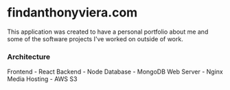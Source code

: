 # findanthonyviera.com

This application was created to have a personal portfolio about me and some of the software projects I've worked on outside of work.

### Architecture

Frontend - React
Backend - Node
Database - MongoDB
Web Server - Nginx
Media Hosting - AWS S3
